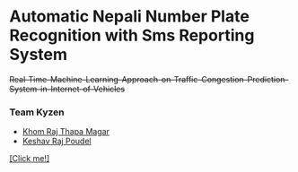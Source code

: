 # Automatic Nepali Number Plate Recognition with Sms Reporting System

<strike>Real-Time-Machine-Learning-Approach-on-Traffic-Congestion-Prediction-System-in-Internet-of-Vehicles</strike>




### Team Kyzen
* [Khom Raj Thapa Magar](https://khomz.github.io/)
* [Keshav Raj Poudel](https://github.com/Keshav-46)



[[Click me!]](https://khomz.github.io/)